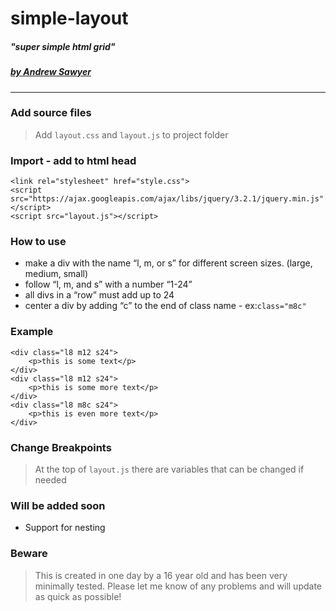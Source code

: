 # simple-layout
##### "super simple html grid"

##### [by Andrew Sawyer](http://andrewjsawyer.com)
---
### Add source files
> Add `layout.css` and `layout.js` to project folder

### Import - add to html head
```
<link rel="stylesheet" href="style.css">
<script src="https://ajax.googleapis.com/ajax/libs/jquery/3.2.1/jquery.min.js"</script>
<script src="layout.js"></script>
```

### How to use
* make a div with the name “l, m, or s” for different screen sizes. (large, medium, small)
* follow “l, m, and s” with a number “1-24”
* all divs in a “row” must add up to 24
* center a div by adding “c” to the end of class name - ex:```class="m8c"```

### Example
```
<div class="l8 m12 s24">
    <p>this is some text</p>
</div>
<div class="l8 m12 s24">
    <p>this is some more text</p>
</div>
<div class="l8 m8c s24">
    <p>this is even more text</p>
</div>
 ```

### Change Breakpoints
 > At the top of `layout.js` there are variables that can be changed if needed

### Will be added soon
* Support for nesting



### Beware
 > This is created in one day by a 16 year old and has been very minimally tested. Please let me know of any problems and will update as quick as possible!
